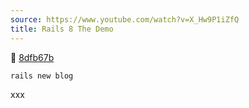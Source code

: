 ```yaml
---
source: https://www.youtube.com/watch?v=X_Hw9P1iZfQ
title: Rails 8 The Demo 
---
```


🚢 [8dfb67b](https://github.com/arafatm/learn.rails.8.demo.blog.dhh/commit/8dfb67b)
```bash
rails new blog
```

xxx
